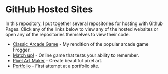 # GitHub Hosted Sites

In this repository, I put together several repositories for hosting with Github Pages. Click any of the links below to view any of the hosted websites or open any of the repositories themselves to view their code.

  - [Classic Arcade Game](https://karenok.github.io/classic-arcade-game/) - My rendition of the popular arcade game Frogger.
  - [Match up!](https://karenok.github.io/match-up/) - Online game that tests your ability to remember.
- [Pixel Art Maker](http://karenok.github.io/pixel-art-maker/) - Create beautiful pixel art.
- [Portfolio](http://karenok.github.io/portfolio/) - First attempt at a portfolio site.

